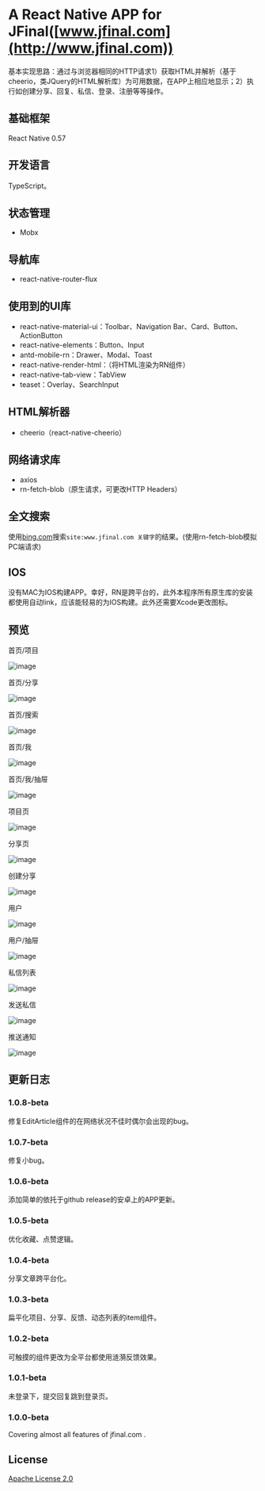 # A React Native APP for JFinal([www.jfinal.com](http://www.jfinal.com))

基本实现思路：通过与浏览器相同的HTTP请求1）获取HTML并解析（基于cheerio，类JQuery的HTML解析库）为可用数据，在APP上相应地显示；2）执行如创建分享、回复、私信、登录、注册等等操作。

## 基础框架

React Native 0.57

## 开发语言

TypeScript。

## 状态管理

- Mobx

## 导航库

- react-native-router-flux

## 使用到的UI库

- react-native-material-ui：Toolbar、Navigation Bar、Card、Button、ActionButton
- react-native-elements：Button、Input
- antd-mobile-rn：Drawer、Modal、Toast
- react-native-render-html：（将HTML渲染为RN组件）
- react-native-tab-view：TabView
- teaset：Overlay、SearchInput

## HTML解析器

- cheerio（react-native-cheerio）

## 网络请求库

- axios
- rn-fetch-blob（原生请求，可更改HTTP Headers）

## 全文搜索

使用[bing.com](https://cn.bing.com)搜索`site:www.jfinal.com 关键字`的结果。(使用rn-fetch-blob模拟PC端请求)

## IOS

没有MAC为IOS构建APP。幸好，RN是跨平台的，此外本程序所有原生库的安装都使用自动link，应该能轻易的为IOS构建。此外还需要Xcode更改图标。

## 预览

首页/项目

![image](https://github.com/weifuchuan/JFinal/blob/master/_preview/home_project.png)

首页/分享

![image](https://github.com/weifuchuan/JFinal/blob/master/_preview/home_share.png)

首页/搜索

![image](https://github.com/weifuchuan/JFinal/blob/master/_preview/home_search.png)

首页/我

![image](https://github.com/weifuchuan/JFinal/blob/master/_preview/home_me.png)

首页/我/抽屉

![image](https://github.com/weifuchuan/JFinal/blob/master/_preview/home_me_drawer.png)

项目页

![image](https://github.com/weifuchuan/JFinal/blob/master/_preview/project_page.png)

分享页

![image](https://github.com/weifuchuan/JFinal/blob/master/_preview/share_page.png)

创建分享

![image](https://github.com/weifuchuan/JFinal/blob/master/_preview/edit_share.png)

用户

![image](https://github.com/weifuchuan/JFinal/blob/master/_preview/user.png)

用户/抽屉

![image](https://github.com/weifuchuan/JFinal/blob/master/_preview/user_drawer.png)

私信列表

![image](https://github.com/weifuchuan/JFinal/blob/master/_preview/msg_list.jpg)

发送私信

![image](https://github.com/weifuchuan/JFinal/blob/master/_preview/message.png)

推送通知

![image](https://github.com/weifuchuan/JFinal/blob/master/_preview/msg_push.png)

## 更新日志  

### 1.0.8-beta

修复EditArticle组件的在网络状况不佳时偶尔会出现的bug。

### 1.0.7-beta

修复小bug。

### 1.0.6-beta

添加简单的依托于github release的安卓上的APP更新。

### 1.0.5-beta

优化收藏、点赞逻辑。

### 1.0.4-beta

分享文章跨平台化。

### 1.0.3-beta

扁平化项目、分享、反馈、动态列表的item组件。

### 1.0.2-beta

可触摸的组件更改为全平台都使用涟漪反馈效果。

### 1.0.1-beta

未登录下，提交回复跳到登录页。

### 1.0.0-beta

Covering almost all features of jfinal.com .

## License 

[Apache License 2.0](https://github.com/weifuchuan/JFinal/blob/master/LICENSE)